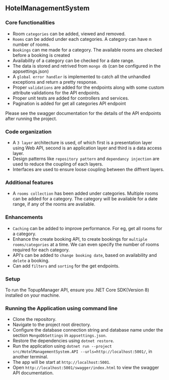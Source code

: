## HotelManagementSystem

### Core functionalities

- Room `categories` can be added, viewed and removed.
- `Rooms` can be added under each categories. A category can have n number of rooms.
- `Bookings` can me made for a category. The available rooms are checked before a booking is created
- Availability of a category can be checked for a date range.
- The data is stored and retrived from `mongo db` (can be configured in the appsettings.json)
- A `global error handler` is implemented to catch all the unhandled exceptions and return a pretty response.
- Proper `validations` are added for the endpoints along with some custom attribute validations for the API endpoints.
- Proper unit tests are added for controllers and services.
- Pagination is added for get all categories API endpoint

Please see the swagger documentation for the details of the API endpoints after running the project.

### Code organization

- A `3 layer` architecture is used, of which first is a presentation layer using Web API, second is an application layer and third is a data access layer.
- Design patterns like `repository pattern` and `dependancy injection` are used to reduce the coupling of each layers.
- Interfaces are used to ensure loose coupling between the diffrent layers.

### Additional features

- A `rooms collection` has been added under categories. Multiple rooms can be added for a category. The category will be available for a date range, if any of the rooms are available.

### Enhancements

- `Caching` can be added to improve performance. For eg, get all rooms for a category.
- Enhance the create booking API, to create bookings for `multiple rooms/categories` at a time. We can even specify the number of rooms required for each category.
- API's can be added to `change booking date`, based on availability and `delete` a booking.
- Can add `filters` and `sorting` for the get endpoints.

### Setup

To run the TopupManager API, ensure you .NET Core SDK(Version 8) installed on your machine.

### Running the Application using command line

- Clone the repository.
- Navigate to the project root directory.
- Configure the database connection string and database name under the section `MongoDbSettings` in `appsettings.json`.
- Restore the dependencies using `dotnet restore`.
- Run the application using `dotnet run --project src/HotelManagementSystem.API --urls=http://localhost:5001/`, in another terminal.
- The app will be start at `http://localhost:5001`.
- Open `http://localhost:5001/swagger/index.html` to view the swagger API documentation.
